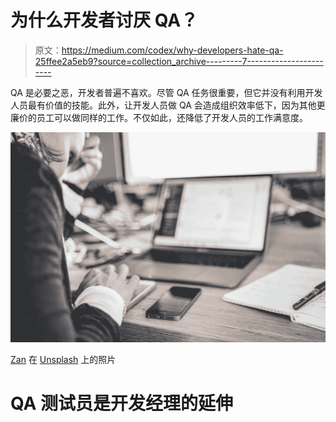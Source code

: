 # 为什么开发者讨厌 QA？

> 原文：<https://medium.com/codex/why-developers-hate-qa-25ffee2a5eb9?source=collection_archive---------7----------------------->

QA 是必要之恶，开发者普遍不喜欢。尽管 QA 任务很重要，但它并没有利用开发人员最有价值的技能。此外，让开发人员做 QA 会造成组织效率低下，因为其他更廉价的员工可以做同样的工作。不仅如此，还降低了开发人员的工作满意度。

![](img/3aa9166f5f1f251b3ab7f3266b1793ad.png)

[Zan](https://unsplash.com/@zanilic?utm_source=medium&utm_medium=referral) 在 [Unsplash](https://unsplash.com?utm_source=medium&utm_medium=referral) 上的照片

# **QA 测试员是开发经理的延伸**